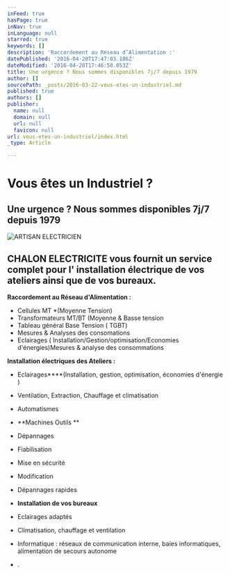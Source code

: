 ```yaml
---
inFeed: true
hasPage: true
inNav: true
inLanguage: null
starred: true
keywords: []
description: 'Raccordement au Réseau d’Alimentation :'
datePublished: '2016-04-20T17:47:03.186Z'
dateModified: '2016-04-20T17:46:58.053Z'
title: Une urgence ? Nous sommes disponibles 7j/7 depuis 1979
author: []
sourcePath: _posts/2016-03-22-vous-etes-un-industriel.md
published: true
authors: []
publisher:
  name: null
  domain: null
  url: null
  favicon: null
url: vous-etes-un-industriel/index.html
_type: Article

---
```

# Vous êtes un Industriel ?

## Une urgence ? Nous sommes disponibles 7j/7 depuis 1979
![ARTISAN ELECTRICIEN](https://s3-us-west-2.amazonaws.com/the-grid-img/p/20cc790a7902c6092f9dbc4a7453e7d171a86243.gif)

## CHALON ELECTRICITE vous fournit un service complet pour l' installation électrique de vos ateliers ainsi que de vos bureaux.

**Raccordement au Réseau d'Alimentation :**

* Cellules MT \*(Moyenne Tension)
* Transformateurs MT/BT (Moyenne & Basse tension
* Tableau général Base Tension ( TGBT)
* Mesures & Analyses des consomations
* Eclairages ( Installation/Gestion/optimisation/Economies d'énergies)Mesures & analyse des consommations

**Installation électriques des Ateliers :**

* Eclairages****(Installation, gestion, optimisation, économies d'énergie )
* Ventilation, Extraction, Chauffage et climatisation
* Automatismes
* **Machines Outils **

* Dépannages
* Fiabilisation
* Mise en sécurité
* Modification
* Dépannages rapides
* **Installation de vos bureaux**

* Eclairages adaptés
* Climatisation, chauffage et ventilation
* Informatique : réseaux de communication interne, baies informatiques, alimentation de secours autonome
* .